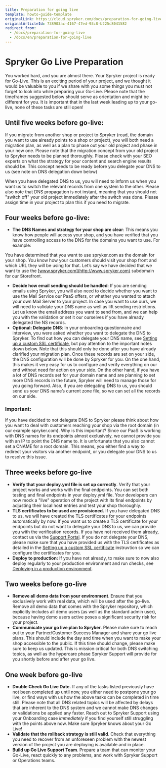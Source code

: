 ```yaml
---
title: Preparation for going live
template: howto-guide-template
originalLink: https://cloud.spryker.com/docs/preparation-for-going-live
originalArticleId: 738903ac-4167-47ed-93c8-b225c8041582
redirect_from:
  - /docs/preparation-for-going-live
  - /docs/en/preparation-for-going-live
---
```


# Spryker Go Live Preparation

You worked hard, and you are almost there. Your Spryker project is ready for Go-Live. This is an exciting period of your project, and we thought it would be valuable to you if we share with you some things you must not forget to look into while preparing your Go-Live. Please note that the timeframes suggested below should serve as orientation and might be different for you. It is important that in the last week leading up to your go-live, none of these tasks are still open!


## Until five weeks before go-live:

If you migrate from another shop or project to Spryker (read, the domain you want to use already points to a shop or project), you will both need a migration plan, as well as a plan to phase out your old project and phase in your new one. Please note that the migration concept from your old project to Spryker needs to be planned thoroughly. Please check with your SEO experts on what the strategy for your content and search engine results should be. This concept needs to be ready before you delegate your DNS to us (see note on DNS delegation down below)

When you have delegated DNS to us, you will need to inform us when you want us to switch the relevant records from one system to the other. Please also note that DNS propagation is not instant, meaning that you should not "switch off" your old project immediately after the switch was done. Please assign time in your project to plan this if you need to migrate.


## Four weeks before go-live:

- **The DNS Names and strategy for your shop are clear**: This means you know how people will access your shop, and you have verified that you have controlling access to the DNS for the domains you want to use. For example:

You have determined that you want to use spryker.com as the domain for your shop. You know how your customers should visit your shop front and which URL they will be using for that. Let’s say we have decided that we want to use the [www.spryker.com](http://www.spryker.com) subdomain for our Storefront.

- **Decide how email sending should be handled**: If you are sending emails using Spryker, you will also need to decide whether you want to use the Mail Service our PaaS offers, or whether you wanted to attach your own Mail Server to your project. In case you want to use ours, we will need to validate your DNS name as well as lift sending restrictions. Let us know the email address you want to send from, and we can help you with the validation or set it our ourselves if you have already delegated the NS records.
- **Optional: Delegate DNS**: In your onboarding questionnaire and interview, you were asked whether you want to delegate the DNS to Spryker. To find out how you can delegate your DNS name, see [Setting up a custom SSL certificate](https://docs.spryker.com/docs/cloud/dev/spryker-cloud-commerce-os/setting-up-a-custom-ssl-certificate.html), but pay attention to the important notes down below. Note that this should only be done after you have already clarified your migration plan. Once these records are set on your side, the DNS configuration will be done by Spryker for you. On the one hand, this makes it very easy for us to configure and verify everything on our end without need for action on your side. On the other hand, if you have a lot of DNS records set for your domain name and are planning to set more DNS records in the future, Spryker will need to manage those for you going forward. Also, if you are delegating DNS to us, you should send us your DNS name’s current zone file, so we can set all the records on our side.


### Important:

If you have decided to not delegate DNS to Spryker please think about how you want to deal with customers reaching your shop via the root domain (in our example spryker.com). Why is this important? Since our PaaS is working with DNS names for its endpoints almost exclusively, we cannot provide you with an IP to point the DNS name to. It is unfortunate that you also cannot set a CNAME for a root domain. This means, you either find a way to redirect your visitors via another endpoint, or you delegate your DNS to us to resolve this issue.


## Three weeks before go-live

- **Verify that your deploy.yml file is set up correctly**. Verify that your project works and works with the final endpoints. You can set both testing and final endpoints in your deploy.yml file. Your developers can now mock a "live" operation of the project with its final endpoints by adjusting their local host entries and test your shop thoroughly.
- **TLS certificates to be used are provisioned.** If you have delegated DNS to us, we will have created the TLS certificates for your endpoints automatically by now. If you want us to create a TLS certificate for your endpoints but do not want to delegate your DNS to us, we can provide you with the verification records. If you have not received them already, contact us via the [Support Portal](https://support.spryker.com). If you do not delegate your DNS, please make sure that you have provided us with the TLS certificates as detailed in the [Setting up a custom SSL certificate](https://docs.spryker.com/docs/cloud/dev/spryker-cloud-commerce-os/setting-up-a-custom-ssl-certificate.html#next-step) instruvtion so we can configure the certificates for you.
- **Deploy to production:** If you have not already, to make sure to now also deploy regularly to your production environment and run checks, see [Deploying in a production environment](https://docs.spryker.com/docs/cloud/dev/spryker-cloud-commerce-os/deploying-in-a-production-environment.html).


## Two weeks before go-live

- **Remove all demo data from your environment**. Ensure that you exclusively work with real data, which will be used after the go-live. Remove all demo data that comes with the Spryker repository, which explicitly includes all demo users (as well as the standard admin user), because having demo users active poses a significant security risk for your project.
- **Communicate your go live plan to Spryker**. Please make sure to reach out to your Partner/Customer Success Manager and share your go live plans. This should include the day and time when you want to make your shop accessible to the public. If this time should change, please make sure to keep us updated. This is mission critical for both DNS switching topics, as well as the hypercare phase Spryker Support will provide for you shortly before and after your go live.


## One week before go-live

- **Double Check Go Live Date.** If any of the tasks listed previously have not been completed up until now, you either need to postpone your go live, or find ways with us how the above tasks can be completed in time still. Please note that all DNS related topics will be affected by delays that are inherent to the DNS system and we cannot make DNS changes or validations be applied any faster. Reach out to Spryker Support using your Onboarding case *immediately* if you find yourself still struggling with the points above now. Make sure Spryker knows about your Go Live!
- **Validate that the rollback strategy is still valid**. Check that everything you need to recover from an unforeseen problem with the newest version of the project you are deploying is available and in place.
- **Build up Go Live Support Team**. Prepare a team that can monitor your Go-Live, react quickly to any problems, and work with Spryker Support or Operations teams.
